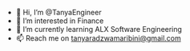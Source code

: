 - 👋 Hi, I’m @TanyaEngineer
- 👀 I’m interested in Finance 
- 🌱 I’m currently learning ALX Software Engineering
- 📫 Reach me on tanyaradzwamaribini@gmail.com

<!---
TanyaEngineer/TanyaEngineer is a ✨ special ✨ repository because its `README.md` (this file) appears on your GitHub profile.
You can click the Preview link to take a look at your changes.
--->

